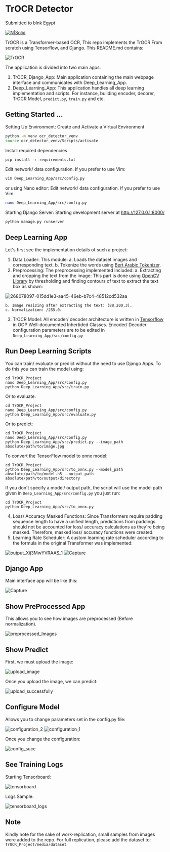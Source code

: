 # TrOCR Detector
Submitted to blnk Egypt


[![N|Solid](https://media.licdn.com/dms/image/C4D0BAQFXhOLCPeWiXA/company-logo_200_200/0/1661947990889?e=1702512000&v=beta&t=mJ7HCHzYJ718TDWtHYwM4AYuPxGxVbD40k81dZpW-QQ)](blnk)

TrOCR is a Transformer-based OCR, This repo implements the TrOCR From scratch using Tensorflow, and Django. This README.md contains:

![TrOCR](https://github.com/abdallah1097/TrOCR_Project/assets/32100743/ca04e7b6-b529-49bd-aaa3-43056b5c2f0d)

The application is divided into two main apps:
1. TrOCR_Django_App: Main application containing the main webpage interface and communicates with Deep_Learning_App.
2. Deep_Learning_App: This application handles all deep learning implementation and scripts. For instance, building encoder, decorer, TrOCR Model, ```predict.py```, ```train.py``` and etc.


## Getting Started ...
Setting Up Environment: Create and Activate a Virtual Environment
```sh
python -m venv ocr_detector_venv
source ocr_detector_venv/Scripts/activate
```
Install required dependencies

```sh
pip install -r requirements.txt
```
Edit network/ data configuration. If you prefer to use Vim:
```sh
vim Deep_Learning_App/src/config.py
```
or using Nano editor:
Edit network/ data configuration. If you prefer to use Vim:
```sh
nano Deep_Learning_App/src/config.py
```
Starting Django Server: Starting development server at http://127.0.0.1:8000/
```sh
python manage.py runserver
```

## Deep Learning App

Let's first see the implementation details of such a project:

1. Data Loader: This module:
    a. Loads the dataset images and corresponding text.
    b. Tokenize the words using [Bert Arabic Tokenizer](https://huggingface.co/asafaya/bert-base-arabic).
1. Preprocessing: The preprocessing implemented included:
    a. Extracting and cropping the text from the image: This part is done using [OpenCV Library](https://docs.opencv.org/4.x/d6/d00/tutorial_py_root.html) by thresholding and finding contours of text to extract  the text box as shown:

![268078097-015dd1e3-aa45-46eb-b7c4-48512cd532aa](https://github.com/abdallah1097/TrOCR_Project/assets/32100743/6648700a-9cd2-4265-a542-9da26646731c)


    b. Image resizing after extracting the text: (88,200,3).
    c. Normalization: /255.0.
3. TrOCR Model: All encoder/ decoder architecture is written in [Tensorflow](https://www.tensorflow.org/) in OOP Well-documented Inhertided Classes. Encoder/ Decoder configuration parameters are to be edited in ```Deep_Learning_App/src/config.py```
## Run Deep Learning Scripts

You can train/ evaluate or predict without the need to use Django Apps. To do this you can train the model using:
```
cd TrOCR_Project
nano Deep_Learning_App/src/config.py
python Deep_Learning_App/src/train.py
```
Or to evaluate:
```
cd TrOCR_Project
nano Deep_Learning_App/src/config.py
python Deep_Learning_App/src/evaluate.py
```
Or to predict:
```
cd TrOCR_Project
nano Deep_Learning_App/src/config.py
python Deep_Learning_App/src/predict.py --image_path absolute/path/to/image.jpg
```
To convert the TensorFlow model to onnx model:
```
cd TrOCR_Project
python Deep_Learning_App/src/to_onnx.py --model_path absolute/path/to/model.h5 --output_path absolute/path/to/output/directory
```
If you don't specify a model/ output path, the script will use the model path given in ```Deep_Learning_App/src/config.py``` you just run:
```
cd TrOCR_Project
python Deep_Learning_App/src/to_onnx.py
```
4. Loss/ Accuracy Masked Functions: Since Transformers require padding sequence length to have a unified length, predictions from paddings should not be accounted for loss/ accuracy calculations as they're being masked. Therefore, masked loss/ accuracy functions were created.
5. Learning Rate Scheduler: A custom learning rate scheduler according to the formula in the original Transformer was implemented:

![output_Xij3MwYVRAAS_1](https://github.com/abdallah1097/TrOCR_Project/assets/32100743/41e9eeb3-7a60-4920-a01b-293ac8e002ef)
![Capture](https://github.com/abdallah1097/TrOCR_Project/assets/32100743/68c7911b-c14c-40ed-b45c-d95f9103e19d)

## Django App
Main interface app will be like this:

![Capture](https://github.com/abdallah1097/TrOCR_Project/assets/32100743/58e67944-7263-4d48-a07d-b80a914495b8)

## Show PreProcessed App

This allows you to see how images are preprocessed (Before normalization).

![preprocessed_Images](https://github.com/abdallah1097/TrOCR_Project/assets/32100743/015dd1e3-aa45-46eb-b7c4-48512cd532aa)

## Show Predict
First, we must upload the image:

![upload_image](https://github.com/abdallah1097/TrOCR_Project/assets/32100743/c0e1bcfe-3a49-42d9-87b8-4a1679987e41)

Once you upload the image, we can predict:

![upload_successfully](https://github.com/abdallah1097/TrOCR_Project/assets/32100743/22bae25d-a172-4f9c-9302-6a1b4f2e5917)

## Configure Model

Allows you to change parameters set in the config.py file:

![configuration_2](https://github.com/abdallah1097/TrOCR_Project/assets/32100743/7fb9d062-5382-46c8-8b9a-a5989be32f6f)
![configuration_1](https://github.com/abdallah1097/TrOCR_Project/assets/32100743/e7f6fe0a-a69e-4e96-823e-99cdde4f71de)

Once you change the configuration:


![config_succ](https://github.com/abdallah1097/TrOCR_Project/assets/32100743/af318af7-1a3f-4145-b51a-32f43aa9f97c)

## See Training Logs

Starting Tensorboard:

![tensorboard](https://github.com/abdallah1097/TrOCR_Project/assets/32100743/4aff1e85-0636-4543-95f1-2f5f7e36ebf6)


Logs Sample:

![tensorboard_logs](https://github.com/abdallah1097/TrOCR_Project/assets/32100743/fb1cc593-97c3-4d08-bfc4-135124ebb773)


## Note

Kindly note for the sake of work-replication, small samples from images were added to the repo. For full replication, please add the dataset to: ```TrOCR_Project/media/dataset```
